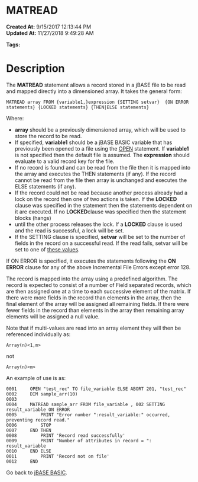 # MATREAD

**Created At:** 9/15/2017 12:13:44 PM  
**Updated At:** 11/27/2018 9:49:28 AM  

**Tags:**
<badge text='dimensioned array' vertical='middle' />
<badge text='record handling' vertical='middle' />

# Description

The **MATREAD** statement allows a record stored in a jBASE file to be read and mapped directly into a dimensioned array. It takes the general form:

```
MATREAD array FROM {variable1,}expression {SETTING setvar}  {ON ERROR statements} {LOCKED statements} {THEN|ELSE statements}
```

Where:

- **array** should be a previously dimensioned array, which will be used to store the record to be read.
- If specified, **variable1** should be a jBASE BASIC variable that has previously been opened to a file using the [OPEN](277537-open) statement. If **variable1** is not specified then the default file is assumed. The **expression** should evaluate to a valid record key for the file.
- If no record is found and can be read from the file then it is mapped into the array and executes the THEN statements (if any). If the record cannot be read from the file then array is unchanged and executes the ELSE statements (if any).
- If the record could not be read because another process already had a lock on the record then one of two actions is taken. If the **LOCKED** clause was specified in the statement then the statements dependent on it are executed. If no **LOCKED**clause was specified then the statement blocks (hangs)
- until the other process releases the lock. If a **LOCKED** clause is used and the read is successful, a lock will be set.
- If the SETTING clause is specified, **setvar** will be set to the number of fields in the record on a successful read. If the read fails, setvar will be set to one of [these values](277647-increamental-file-errors).


If ON ERROR is specified, it executes the statements following the **ON ERROR** clause for any of the above Incremental File Errors except error 128.

The record is mapped into the array using a predefined algorithm. The record is expected to consist of a number of Field separated records, which are then assigned one at a time to each successive element of the matrix. If there were more fields in the record than elements in the array, then the final element of the array will be assigned all remaining fields. If there were fewer fields in the record than elements in the array then remaining array elements will be assigned a null value.

Note that if multi-values are read into an array element they will then be referenced individually as:

```
Array(n)<1,m>
```

not

```
Array(n)<m>
```



An example of use is as:

```
0001     OPEN "test_rec" TO file_variable ELSE ABORT 201, "test_rec"
0002     DIM sample_arr(10)
0003
0004     MATREAD sample_arr FROM file_variable , 002 SETTING result_variable ON ERROR
0005         PRINT "Error number ":result_variable:" occurred, preventing record read."
0006         STOP
0007     END THEN
0008         PRINT 'Record read successfully'
0009         PRINT "Number of attributes in record = ": result_variable
0010     END ELSE
0011         PRINT 'Record not on file'
0012     END
```



Go back to [jBASE BASIC](263498-jbase-basic).
